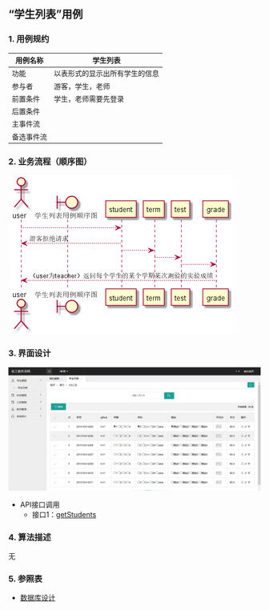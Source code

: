 ## “学生列表”用例

### 1. 用例规约

用例名称 | 学生列表
---|---
功能 | 以表形式的显示出所有学生的信息
参与者 | 游客，学生，老师
前置条件 | 学生，老师需要先登录
后置条件 | 
主事件流 | 
备选事件流 | 

### 2. 业务流程（顺序图）
![](../picture/学生列表.png)

### 3. 界面设计
![](../InterfaceDesign/teacher.png)
- API接口调用
    - 接口1：[getStudents](../impl/getStudents.md)

### 4. 算法描述
无

### 5. 参照表
- [数据库设计](../数据库设计.md)

